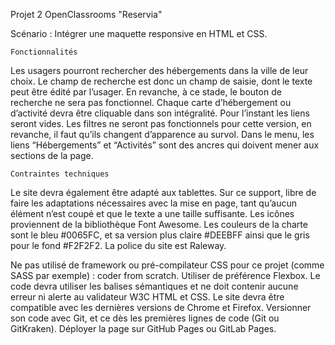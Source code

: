 Projet 2 OpenClassrooms "Reservia"

Scénario :
Intégrer une maquette responsive en HTML et CSS.



    Fonctionnalités
Les usagers pourront rechercher des hébergements dans la ville de leur choix.
Le champ de recherche est donc un champ de saisie, dont le texte peut être édité par l’usager.
En revanche, à ce stade, le bouton de recherche ne sera pas fonctionnel.
Chaque carte d’hébergement ou d’activité devra être cliquable dans son intégralité. Pour l’instant les liens seront vides.
Les filtres ne seront pas fonctionnels pour cette version, en revanche, il faut qu’ils changent d’apparence au survol.
Dans le menu, les liens “Hébergements” et “Activités” sont des ancres qui doivent mener aux sections de la page.
 

    Contraintes techniques
Le site devra également être adapté aux tablettes. 
Sur ce support, libre de faire les adaptations nécessaires avec la mise en page, tant qu’aucun élément n’est coupé et que le texte a une taille suffisante.
Les icônes proviennent de la bibliothèque Font Awesome.
Les couleurs de la charte sont le bleu #0065FC, et sa version plus claire #DEEBFF ainsi que le gris pour le fond #F2F2F2.
La police du site est Raleway.

Ne pas utilisé de framework ou pré-compilateur CSS pour ce projet (comme SASS par exemple) : coder from scratch.
Utiliser de préférence Flexbox.
Le code devra utiliser les balises sémantiques et ne doit contenir aucune erreur ni alerte au validateur W3C HTML et CSS.
Le site devra être compatible avec les dernières versions de Chrome et Firefox.
Versionner son code avec Git, et ce dès les premières lignes de code (Git ou GitKraken).
Déployer la page sur GitHub Pages ou GitLab Pages.
